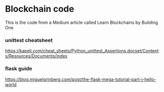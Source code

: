 # Blockchain code

This is the code from a Medium article called Learn Blockchains by Building One


### unittest cheatsheet
https://kapeli.com/cheat_sheets/Python_unittest_Assertions.docset/Contents/Resources/Documents/index

### flask guide
https://blog.miguelgrinberg.com/post/the-flask-mega-tutorial-part-i-hello-world
